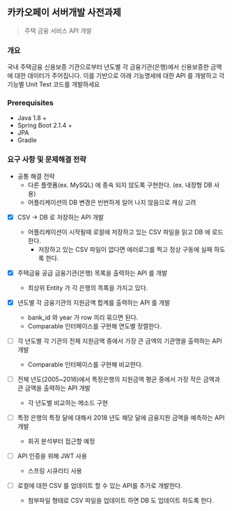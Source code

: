 ## 카카오페이 서버개발 사전과제

> 주택 금융 서비스 API 개발

### 개요

국내 주택금융 신용보증 기관으로부터 년도별 각 금융기관(은행)에서 신용보증한 금액에 대한
데이터가 주어집니다. 이를 기반으로 아래 기능명세에 대한 API 를 개발하고 각 기능별 Unit
Test 코드를 개발하세요

### Prerequisites

- Java 1.8 +
- Spring Boot 2.1.4 +
- JPA
- Gradle

### 요구 사항 및 문제해결 전략

- 공통 해결 전략
  - 다른 플랫폼(ex. MySQL) 에 종속 되지 않도록 구현한다. (ex. 내장형 DB 사용)
  - 어플리케이션의 DB 변경은 빈번하게 일어 나지 않음으로 캐싱 고려

- [x] CSV -> DB 로 저장하는 API 개발 
  - 어플리케이션이 시작될때 로컬에 저장하고 있는 CSV 파일을 읽고 DB 에 로드한다.
    - 저장하고 있는 CSV 파일이 없다면 에러로그를 찍고 정상 구동에 실패 하도록 한다.
     
- [x] 주택금융 공급 금융기관(은행) 목록을 출력하는 API 를 개발

  - 최상위 Entity 가 각 은행의 목록을 가지고 있다.

- [x] 년도별 각 금융기관의 지원금액 합계를 출력하는 API 를 개발

  - bank_id 와 year 가 row 끼리 묶으면 된다.
  - Comparable 인터페이스를 구현해 연도별 정렬한다.

- [ ] 각 년도별 각 기관의 전체 지원금액 중에서 가장 큰 금액의 기관명을 출력하는 API 개발

  - Comparable 인터페이스를 구현해 비교한다.

- [ ] 전체 년도(2005~2016)에서 특정은행의 지원금액 평균 중에서 가장 작은 금액과 큰
  금액을 출력하는 API 개발

  - 각 년도별 비교하는 메소드 구현 

- [ ] 특정 은행의 특정 달에 대해서 2018 년도 해당 달에 금융지원 금액을 예측하는 API
  개발

  - 회귀 분석부터 접근할 예정

- [ ] API 인증을 위해 JWT 사용

  - 스프링 시큐리티 사용 

- [ ] 로컬에 대한 CSV 를 업데이트 할 수 있는 API를 추가로 개발한다.
  - 첨부파일 형태로 CSV 파일을 업데이트 하면 DB 도 업데이트 하도록 한다.
  

  
